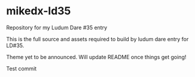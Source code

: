 # mikedx-ld35
Repository for my Ludum Dare #35 entry

This is the full source and assets required to build by ludum dare entry for LD#35.

Theme yet to be announced. Will update README once things get going!

Test commit